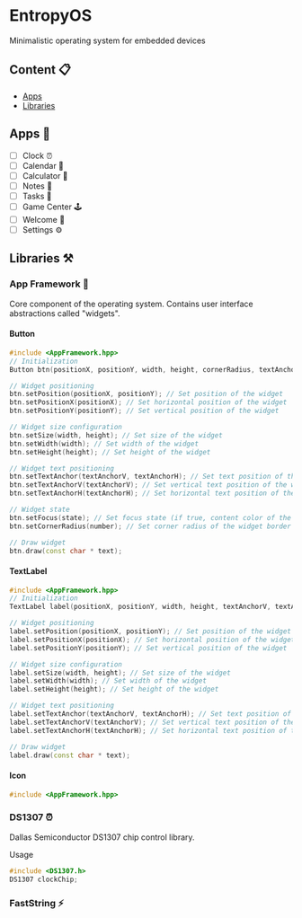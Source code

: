 # EntropyOS
Minimalistic operating system for embedded devices

## Content 📋
- [Apps](#apps)
- [Libraries](#libraries)

<a id="apps"></a>
## Apps 🔮
- [ ] Clock ⏰
- [ ] Calendar 📅
- [ ] Calculator 📱
- [ ] Notes 📝
- [ ] Tasks 📑
- [ ] Game Center 🕹️
- [ ] Welcome 🎩
- [ ] Settings ⚙️

<a id="libraries"></a>
## Libraries ⚒️
### App Framework 🔋
Core component of the operating system. Contains user interface abstractions called "widgets".

#### Button
```cpp
#include <AppFramework.hpp>
// Initialization
Button btn(positionX, positionY, width, height, cornerRadius, textAnchorV, textAnchorH);

// Widget positioning
btn.setPosition(positionX, positionY); // Set position of the widget
btn.setPositionX(positionX); // Set horizontal position of the widget
btn.setPositionY(positionY); // Set vertical position of the widget

// Widget size configuration
btn.setSize(width, height); // Set size of the widget
btn.setWidth(width); // Set width of the widget
btn.setHeight(height); // Set height of the widget

// Widget text positioning
btn.setTextAnchor(textAnchorV, textAnchorH); // Set text position of the widget (vertical: 1 - top, 2 - center, 3 - bottom; horizontal: 1 - left, 2 - center, 3 - right)
btn.setTextAnchorV(textAnchorV); // Set vertical text position of the widget
btn.setTextAnchorH(textAnchorH); // Set horizontal text position of the widget

// Widget state
btn.setFocus(state); // Set focus state (if true, content color of the widget will be inverted)
btn.setCornerRadius(number); // Set corner radius of the widget border

// Draw widget
btn.draw(const char * text);
```

#### TextLabel
```cpp
#include <AppFramework.hpp>
// Initialization
TextLabel label(positionX, positionY, width, height, textAnchorV, textAnchorH);

// Widget positioning
label.setPosition(positionX, positionY); // Set position of the widget
label.setPositionX(positionX); // Set horizontal position of the widget
label.setPositionY(positionY); // Set vertical position of the widget

// Widget size configuration
label.setSize(width, height); // Set size of the widget
label.setWidth(width); // Set width of the widget
label.setHeight(height); // Set height of the widget

// Widget text positioning
label.setTextAnchor(textAnchorV, textAnchorH); // Set text position of the widget (vertical: 1 - top, 2 - center, 3 - bottom; horizontal: 1 - left, 2 - center, 3 - right)
label.setTextAnchorV(textAnchorV); // Set vertical text position of the widget
label.setTextAnchorH(textAnchorH); // Set horizontal text position of the widget

// Draw widget
label.draw(const char * text);
```

#### Icon
```cpp
#include <AppFramework.hpp>
```

### DS1307 ⏰
Dallas Semiconductor DS1307 chip control library.

Usage
```cpp
#include <DS1307.h>
DS1307 clockChip;
```
### FastString ⚡





